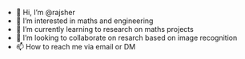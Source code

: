 - 👋 Hi, I’m @rajsher
- 👀 I’m interested in maths and engineering
- 🌱 I’m currently learning to research on maths projects
- 💞️ I’m looking to collaborate on resarch based on image recognition
- 📫 How to reach me via email or DM

<!---
rajsher/rajsher is a ✨ special ✨ repository because its `README.md` (this file) appears on your GitHub profile.
You can click the Preview link to take a look at your changes.
--->
